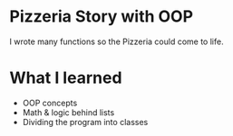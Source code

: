 # Pizzeria Story with OOP
I wrote many functions so the Pizzeria could come to life.

# What I learned
* OOP concepts
* Math & logic behind lists
* Dividing the program into classes
